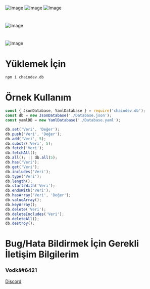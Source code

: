 ![Image](https://img.shields.io/npm/v/chaindev.db?color=f)
![Image](https://img.shields.io/npm/dt/chaindev.db.svg?color=E2142D&maxAge=3600) 
![Image](https://discordapp.com/api/guilds/814149645970046996/embed.png?style=shield) 
#
![Image](https://nodei.co/npm/chaindev.db.png?downloads=true&downloadRank=true&stars=true&stars=true)
#
![Image](https://cdn.glitch.com/36cacdd9-ec87-4187-829d-b9b82de904c3%2Fchaindev-db.png?v=1614557240999)
#
# Yüklemek İçin
```npm
npm i chaindev.db
```

# Örnek Kullanım
```javascript
const { JsonDatabase, YamlDatabase } = require('chaindev.db');
const db = new JsonDatabase('./Database.json');
const yamlDB = new YamlDatabase('./Database.yaml');

db.set('Veri', 'Değer');
db.push('Veri', 'Değer');
db.add('Veri', 5);
db.substr('Veri', 5);
db.fetch('Veri');
db.fetchAll();
db.all(); || db.all(5);
db.has('Veri');
db.get('Veri');
db.includes('Veri');
db.type('Veri');
db.length();
db.startsWith('Veri');
db.endsWith('Veri');
db.hasArray('Veri', 'Değer');
db.valueArray();
db.keyArray();
db.delete('Veri');
db.deleteIncludes('Veri');
db.deleteAll();
db.destroy();
```
# Bug/Hata Bildirmek İçin Gerekli İletişim Bilgilerim
### Vodkâ#6421
[Discord](https://discord.gg/rVnKDGcRKR) 
